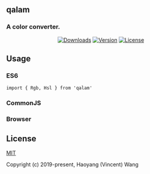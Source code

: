 ## qalam
### A color converter.

<p align="center">
  <a href="https://npmcharts.com/compare/qalam?minimal=true"><img src="https://img.shields.io/npm/dm/qalam.svg" alt="Downloads"></a>
  <a href="https://www.npmjs.com/package/qalam"><img src="https://img.shields.io/npm/v/qalam.svg" alt="Version"></a>
  <a href="https://www.npmjs.com/package/qalam"><img src="https://img.shields.io/npm/l/qalam.svg" alt="License"></a>
</p>

## Usage
    
### ES6
    import { Rgb, Hsl } from 'qalam'
    
### CommonJS

### Browser
    
## License

[MIT](http://opensource.org/licenses/MIT)

Copyright (c) 2019-present, Haoyang (Vincent) Wang
